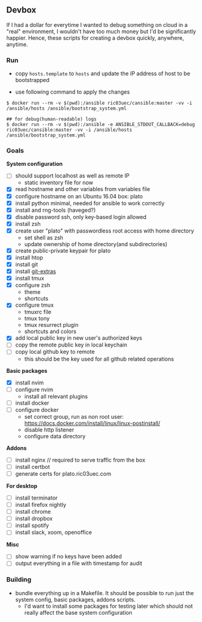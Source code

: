 ## Devbox

If I had a dollar for everytime I wanted to debug something on cloud in
a "real" environment, I wouldn't have too much money but I'd be significantly
happier.
Hence, these scripts for creating a devbox quickly, anywhere, anytime.

### Run
- copy `hosts.template` to `hosts` and update the IP address of host to be
  bootstrapped

- use following command to apply the changes

```
$ docker run --rm -v $(pwd):/ansible ric03uec/cansible:master -vv -i /ansible/hosts /ansible/bootstrap_system.yml
```

```
## for debug(human-readable) logs
$ docker run --rm -v $(pwd):/ansible -e ANSIBLE_STDOUT_CALLBACK=debug ric03uec/cansible:master -vv -i /ansible/hosts /ansible/bootstrap_system.yml
```

### Goals

**System configuration**

- [ ] should support localhost as well as remote IP
    - static inventory file for now
- [x] read hostname and other variables from variables file
- [x] configure hostname on an Ubuntu 16.04 box: plato
- [x] install python minimal, needed for ansible to work correctly
- [x] install and rng-tools (haveged?)
- [x] disable password ssh, only key-based login allowed
- [x] install zsh
- [x] create user "plato" with passwordless root access with home directory
    - set shell as zsh
    - update ownership of home directory(and subdirectories)
- [x] create public-private keypair for plato
- [x] install htop
- [x] install git
- [x] install [git-extras](https://github.com/tj/git-extras/blob/master/Installation.md)
- [x] install tmux
- [x] configure zsh
    - theme
    - shortcuts
- [x] configure tmux
    - tmuxrc file
    - tmux tony
    - tmux resurrect plugin
    - shortcuts and colors
- [x] add local public key in new user's authorized keys
- [  ] copy the remote public key in local keychain
- [  ] copy local github key to remote
    - this should be the key used for all github related operations

**Basic packages**
- [x] install nvim
- [  ] configure nvim
    - install all relevant plugins
- [  ] install docker
- [  ] configure docker
    - set correct group, run as non root user: https://docs.docker.com/install/linux/linux-postinstall/
    - disable http listener
    - configure data directory

**Addons**
- [  ] install nginx // required to serve traffic from the box
- [  ] install certbot
- [  ] generate certs for plato.ric03uec.com

**For desktop**
- [  ] install terminator
- [  ] install firefox nightly
- [  ] install chrome
- [  ] install dropbox
- [  ] install spotify
- [  ] install slack, xoom, openoffice

**Misc**
- [  ] show warning if no keys have been added
- [  ] output everything in a file with timestamp for audit

### Building
- bundle everything up in a Makefile. It should be possible to run just the
  system config, basic packages, addons scripts.
    - I'd want to install some packages for testing later which should not
      really affect the base system configuration
